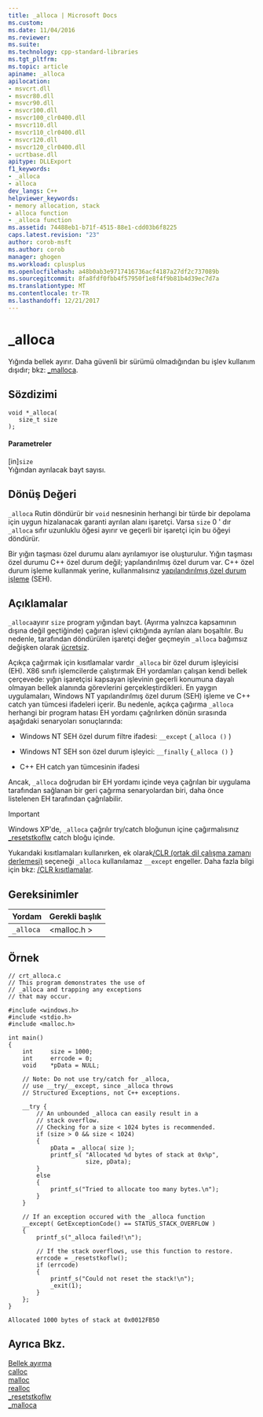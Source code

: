 ```yaml
---
title: _alloca | Microsoft Docs
ms.custom: 
ms.date: 11/04/2016
ms.reviewer: 
ms.suite: 
ms.technology: cpp-standard-libraries
ms.tgt_pltfrm: 
ms.topic: article
apiname: _alloca
apilocation:
- msvcrt.dll
- msvcr80.dll
- msvcr90.dll
- msvcr100.dll
- msvcr100_clr0400.dll
- msvcr110.dll
- msvcr110_clr0400.dll
- msvcr120.dll
- msvcr120_clr0400.dll
- ucrtbase.dll
apitype: DLLExport
f1_keywords:
- _alloca
- alloca
dev_langs: C++
helpviewer_keywords:
- memory allocation, stack
- alloca function
- _alloca function
ms.assetid: 74488eb1-b71f-4515-88e1-cdd03b6f8225
caps.latest.revision: "23"
author: corob-msft
ms.author: corob
manager: ghogen
ms.workload: cplusplus
ms.openlocfilehash: a48b0ab3e9717416736acf4187a27df2c737089b
ms.sourcegitcommit: 8fa8fdf0fbb4f57950f1e8f4f9b81b4d39ec7d7a
ms.translationtype: MT
ms.contentlocale: tr-TR
ms.lasthandoff: 12/21/2017
---
```

# <a name="alloca"></a>_alloca
Yığında bellek ayırır. Daha güvenli bir sürümü olmadığından bu işlev kullanım dışıdır; bkz: [_malloca](../../c-runtime-library/reference/malloca.md).  
  
## <a name="syntax"></a>Sözdizimi  
  
```  
void *_alloca(   
   size_t size   
);  
```  
  
#### <a name="parameters"></a>Parametreler  
 [in]`size`  
 Yığından ayrılacak bayt sayısı.  
  
## <a name="return-value"></a>Dönüş Değeri  
 `_alloca` Rutin döndürür bir `void` nesnesinin herhangi bir türde bir depolama için uygun hizalanacak garanti ayrılan alanı işaretçi. Varsa `size` 0 ' dır `_alloca` sıfır uzunluklu öğesi ayırır ve geçerli bir işaretçi için bu öğeyi döndürür.  
  
 Bir yığın taşması özel durumu alanı ayrılamıyor ise oluşturulur. Yığın taşması özel durumu C++ özel durum değil; yapılandırılmış özel durum var. C++ özel durum işleme kullanmak yerine, kullanmalısınız [yapılandırılmış özel durum işleme](../../cpp/structured-exception-handling-c-cpp.md) (SEH).  
  
## <a name="remarks"></a>Açıklamalar  
 `_alloca`ayırır `size` program yığından bayt. (Ayırma yalnızca kapsamının dışına değil geçtiğinde) çağıran işlevi çıktığında ayrılan alanı boşaltılır. Bu nedenle, tarafından döndürülen işaretçi değer geçmeyin `_alloca` bağımsız değişken olarak [ücretsiz](../../c-runtime-library/reference/free.md).  
  
 Açıkça çağırmak için kısıtlamalar vardır `_alloca` bir özel durum işleyicisi (EH). X86 sınıfı işlemcilerde çalıştırmak EH yordamları çalışan kendi bellek çerçevede: yığın işaretçisi kapsayan işlevinin geçerli konumuna dayalı olmayan bellek alanında görevlerini gerçekleştirdikleri. En yaygın uygulamaları, Windows NT yapılandırılmış özel durum (SEH) işleme ve C++ catch yan tümcesi ifadeleri içerir. Bu nedenle, açıkça çağırma `_alloca` herhangi bir program hatası EH yordamı çağrılırken dönün sırasında aşağıdaki senaryoları sonuçlarında:  
  
-   Windows NT SEH özel durum filtre ifadesi: `__except` (`_alloca ()` )  
  
-   Windows NT SEH son özel durum işleyici: `__finally` {`_alloca ()` }  
  
-   C++ EH catch yan tümcesinin ifadesi  
  
 Ancak, `_alloca` doğrudan bir EH yordamı içinde veya çağrılan bir uygulama tarafından sağlanan bir geri çağırma senaryolardan biri, daha önce listelenen EH tarafından çağrılabilir.  
  
> [!IMPORTANT]
>  Windows XP'de, `_alloca` çağrılır try/catch bloğunun içine çağırmalısınız [_resetstkoflw](../../c-runtime-library/reference/resetstkoflw.md) catch bloğu içinde.  
  
 Yukarıdaki kısıtlamaları kullanırken, ek olarak[/CLR (ortak dil çalışma zamanı derlemesi)](../../build/reference/clr-common-language-runtime-compilation.md) seçeneği `_alloca` kullanılamaz `__except` engeller. Daha fazla bilgi için bkz: [/CLR kısıtlamalar](../../build/reference/clr-restrictions.md).  
  
## <a name="requirements"></a>Gereksinimler  
  
|Yordam|Gerekli başlık|  
|-------------|---------------------|  
|`_alloca`|\<malloc.h >|  
  
## <a name="example"></a>Örnek  
  
```  
// crt_alloca.c  
// This program demonstrates the use of  
// _alloca and trapping any exceptions  
// that may occur.  
  
#include <windows.h>  
#include <stdio.h>  
#include <malloc.h>  
  
int main()  
{  
    int     size = 1000;  
    int     errcode = 0;  
    void    *pData = NULL;  
  
    // Note: Do not use try/catch for _alloca,  
    // use __try/__except, since _alloca throws  
    // Structured Exceptions, not C++ exceptions.  
  
    __try {  
        // An unbounded _alloca can easily result in a   
        // stack overflow.  
        // Checking for a size < 1024 bytes is recommended.  
        if (size > 0 && size < 1024)  
        {  
            pData = _alloca( size );  
            printf_s( "Allocated %d bytes of stack at 0x%p",  
                      size, pData);  
        }  
        else  
        {  
            printf_s("Tried to allocate too many bytes.\n");  
        }  
    }  
  
    // If an exception occured with the _alloca function  
    __except( GetExceptionCode() == STATUS_STACK_OVERFLOW )  
    {  
        printf_s("_alloca failed!\n");  
  
        // If the stack overflows, use this function to restore.  
        errcode = _resetstkoflw();  
        if (errcode)  
        {  
            printf_s("Could not reset the stack!\n");  
            _exit(1);  
        }  
    };  
}  
```  
  
```Output  
Allocated 1000 bytes of stack at 0x0012FB50  
```  
  
## <a name="see-also"></a>Ayrıca Bkz.  
 [Bellek ayırma](../../c-runtime-library/memory-allocation.md)   
 [calloc](../../c-runtime-library/reference/calloc.md)   
 [malloc](../../c-runtime-library/reference/malloc.md)   
 [realloc](../../c-runtime-library/reference/realloc.md)   
 [_resetstkoflw](../../c-runtime-library/reference/resetstkoflw.md)   
 [_malloca](../../c-runtime-library/reference/malloca.md)